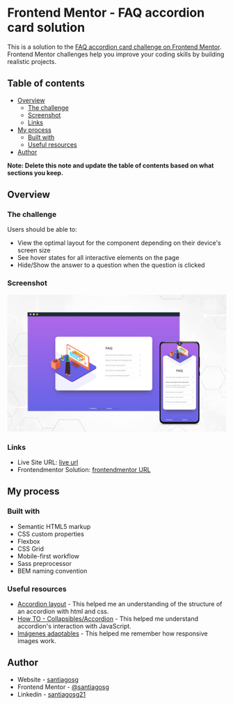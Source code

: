 # Frontend Mentor - FAQ accordion card solution

This is a solution to the [FAQ accordion card challenge on Frontend Mentor](https://www.frontendmentor.io/challenges/faq-accordion-card-XlyjD0Oam). Frontend Mentor challenges help you improve your coding skills by building realistic projects. 

## Table of contents

- [Overview](#overview)
  - [The challenge](#the-challenge)
  - [Screenshot](#screenshot)
  - [Links](#links)
- [My process](#my-process)
  - [Built with](#built-with)
  - [Useful resources](#useful-resources)
- [Author](#author)

**Note: Delete this note and update the table of contents based on what sections you keep.**

## Overview

### The challenge

Users should be able to:

- View the optimal layout for the component depending on their device's screen size
- See hover states for all interactive elements on the page
- Hide/Show the answer to a question when the question is clicked

### Screenshot

![](./images/solution-card-w1440.jpg)


### Links

- Live Site URL: [live url](https://santiagosg.github.io/Frontend-mentor-solutions-newbie/faq-accordion-card/)
- Frontendmentor Solution: [frontendmentor URL](https://www.frontendmentor.io/solutions/faq-accordion-card-using-sass-and-bem-EKK4wPyT-)

## My process

### Built with

- Semantic HTML5 markup
- CSS custom properties
- Flexbox
- CSS Grid
- Mobile-first workflow
- Sass preprocessor
- BEM naming convention


### Useful resources

- [Accordion layout](https://csslayout.io/accordion/) - This helped me an understanding of the structure of an accordion with html and css.
- [How TO - Collapsibles/Accordion](https://www.w3schools.com/howto/howto_js_accordion.asp) - This helped me understand accordion's interaction with JavaScript.
- [Imágenes adaptables](https://developer.mozilla.org/es/docs/Learn/HTML/Multimedia_and_embedding/Responsive_images#art_direction) - This helped me remember how responsive images work.


## Author

- Website - [santiagosg](https://santiagosg.github.io/)
- Frontend Mentor - [@santiagosg](https://www.frontendmentor.io/profile/santiagosg)
- Linkedin - [santiagosg21](https://www.linkedin.com/in/santiagosg21/)